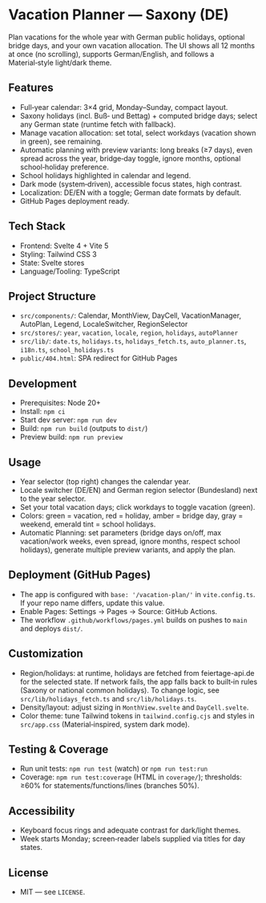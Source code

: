 # Vacation Planner — Saxony (DE)

Plan vacations for the whole year with German public holidays, optional bridge days, and your own vacation allocation. The UI shows all 12 months at once (no scrolling), supports German/English, and follows a Material‑style light/dark theme.

## Features
- Full‑year calendar: 3×4 grid, Monday–Sunday, compact layout.
- Saxony holidays (incl. Buß‑ und Bettag) + computed bridge days; select any German state (runtime fetch with fallback).
- Manage vacation allocation: set total, select workdays (vacation shown in green), see remaining.
- Automatic planning with preview variants: long breaks (≥7 days), even spread across the year, bridge‑day toggle, ignore months, optional school‑holiday preference.
- School holidays highlighted in calendar and legend.
- Dark mode (system‑driven), accessible focus states, high contrast.
- Localization: DE/EN with a toggle; German date formats by default.
- GitHub Pages deployment ready.

## Tech Stack
- Frontend: Svelte 4 + Vite 5
- Styling: Tailwind CSS 3
- State: Svelte stores
- Language/Tooling: TypeScript

## Project Structure
- `src/components/`: Calendar, MonthView, DayCell, VacationManager, AutoPlan, Legend, LocaleSwitcher, RegionSelector
- `src/stores/`: `year`, `vacation`, `locale`, `region`, `holidays`, `autoPlanner`
- `src/lib/`: `date.ts`, `holidays.ts`, `holidays_fetch.ts`, `auto_planner.ts`, `i18n.ts`, `school_holidays.ts`
- `public/404.html`: SPA redirect for GitHub Pages

## Development
- Prerequisites: Node 20+
- Install: `npm ci`
- Start dev server: `npm run dev`
- Build: `npm run build` (outputs to `dist/`)
- Preview build: `npm run preview`

## Usage
- Year selector (top right) changes the calendar year.
- Locale switcher (DE/EN) and German region selector (Bundesland) next to the year selector.
- Set your total vacation days; click workdays to toggle vacation (green).
- Colors: green = vacation, red = holiday, amber = bridge day, gray = weekend, emerald tint = school holidays.
- Automatic Planning: set parameters (bridge days on/off, max vacation/work weeks, even spread, ignore months, respect school holidays), generate multiple preview variants, and apply the plan.

## Deployment (GitHub Pages)
- The app is configured with `base: '/vacation-plan/'` in `vite.config.ts`. If your repo name differs, update this value.
- Enable Pages: Settings → Pages → Source: GitHub Actions.
- The workflow `.github/workflows/pages.yml` builds on pushes to `main` and deploys `dist/`.

## Customization
- Region/holidays: at runtime, holidays are fetched from feiertage-api.de for the selected state. If network fails, the app falls back to built‑in rules (Saxony or national common holidays). To change logic, see `src/lib/holidays_fetch.ts` and `src/lib/holidays.ts`.
- Density/layout: adjust sizing in `MonthView.svelte` and `DayCell.svelte`.
- Color theme: tune Tailwind tokens in `tailwind.config.cjs` and styles in `src/app.css` (Material‑inspired, system dark mode).

## Testing & Coverage
- Run unit tests: `npm run test` (watch) or `npm run test:run`
- Coverage: `npm run test:coverage` (HTML in `coverage/`); thresholds: ≥60% for statements/functions/lines (branches 50%).

## Accessibility
- Keyboard focus rings and adequate contrast for dark/light themes.
- Week starts Monday; screen‑reader labels supplied via titles for day states.

## License
- MIT — see `LICENSE`.
